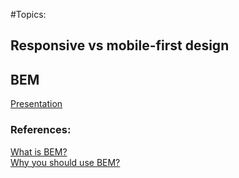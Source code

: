 #Topics:  

## Responsive vs mobile-first design 

## BEM 

[Presentation](https://hackmd.io/@3h2qEDKEQXSZK4l2wloSMg/CSS)  
### References:  
[What is BEM?](http://getbem.com/introduction/)  
[Why you should use BEM?](https://www.smashingmagazine.com/2018/06/bem-for-beginners/#the-main-reasons-why-we-do-not-use-any-selectors-except-classes)

